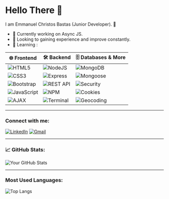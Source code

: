 # Hello There 👋

I am Emmanuel Christos Bastas (Junior Developer). 🚀  
- 🔭 Currently working on Async JS.
- 👯 Looking to gaining experience and improve constantly. 
- 🌱 Learning :

| 🌐 **Frontend**                               | 🛠️ **Backend**                    | 🗄️ **Databases & More**                |
|-----------------------------------------------|-----------------------------------|-----------------------------------------|
| ![HTML5](https://img.shields.io/badge/HTML5-E34F26?style=for-the-badge&logo=html5&logoColor=white)  | ![NodeJS](https://img.shields.io/badge/Node.js-339933?style=for-the-badge&logo=nodedotjs&logoColor=white) | ![MongoDB](https://img.shields.io/badge/MongoDB-47A248?style=for-the-badge&logo=mongodb&logoColor=white) |
| ![CSS3](https://img.shields.io/badge/CSS3-1572B6?style=for-the-badge&logo=css3&logoColor=white)   | ![Express](https://img.shields.io/badge/Express.js-000000?style=for-the-badge&logo=express&logoColor=white) | ![Mongoose](https://img.shields.io/badge/Mongoose-880000?style=for-the-badge&logo=mongoose&logoColor=white) |
| ![Bootstrap](https://img.shields.io/badge/Bootstrap-7952B3?style=for-the-badge&logo=bootstrap&logoColor=white) | ![REST API](https://img.shields.io/badge/REST-API-blue?style=for-the-badge) | ![Security](https://img.shields.io/badge/Security-FFD700?style=for-the-badge&logo=security&logoColor=black) |
| ![JavaScript](https://img.shields.io/badge/JavaScript-F7DF1E?style=for-the-badge&logo=javascript&logoColor=black) | ![NPM](https://img.shields.io/badge/NPM-CB3837?style=for-the-badge&logo=npm&logoColor=white) | ![Cookies](https://img.shields.io/badge/Cookies-FFA500?style=for-the-badge&logo=cookiecutter&logoColor=white) |
| ![AJAX](https://img.shields.io/badge/AJAX-00599C?style=for-the-badge) | ![Terminal](https://img.shields.io/badge/Terminal-000000?style=for-the-badge&logo=gnubash&logoColor=white) | ![Geocoding](https://img.shields.io/badge/Geocoding-4CAF50?style=for-the-badge) |
  

---

### Connect with me:
[![LinkedIn](https://img.shields.io/badge/LinkedIn-0077B5?style=flat&logo=linkedin&logoColor=white)](https://www.linkedin.com/in/emmanuelchristosbastas/)
[![Gmail](https://img.shields.io/badge/Gmail-D14836?style=flat&logo=gmail&logoColor=white)](mailto:manos.bastas.ma@gmail.com)

---

### 📈 GitHub Stats:
![Your GitHub Stats](https://github-readme-stats.vercel.app/api?username=EmmanuelBastas&show_icons=true&theme=radical)

---

### Most Used Languages:
![Top Langs](https://github-readme-stats.vercel.app/api/top-langs/?username=EmmanuelBastas&layout=compact&theme=radical)
